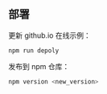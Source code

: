 ## 部署

更新 github.io 在线示例：

```
npm run depoly
```

发布到 npm 仓库：

```bash
npm version <new_version>
```
